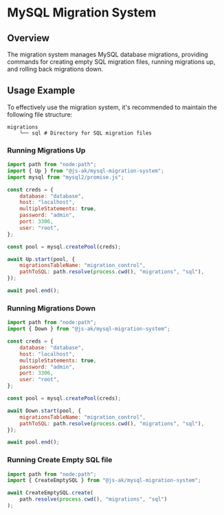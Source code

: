 # MySQL Migration System

## Overview

The migration system manages MySQL database migrations, providing commands for creating empty SQL migration files, running migrations up, and rolling back migrations down.

## Usage Example

To effectively use the migration system, it's recommended to maintain the following file structure:

```
migrations
    └── sql # Directory for SQL migration files
```

### Running Migrations Up

```javascript
import path from "node:path";
import { Up } from "@js-ak/mysql-migration-system";
import mysql from "mysql2/promise.js";

const creds = {
	database: "database",
	host: "localhost",
	multipleStatements: true,
	password: "admin",
	port: 3306,
	user: "root",
};

const pool = mysql.createPool(creds);

await Up.start(pool, {
    migrationsTableName: "migration_control",
    pathToSQL: path.resolve(process.cwd(), "migrations", "sql"),
});

await pool.end();
```

### Running Migrations Down

```javascript
import path from "node:path";
import { Down } from "@js-ak/mysql-migration-system";

const creds = {
	database: "database",
	host: "localhost",
	multipleStatements: true,
	password: "admin",
	port: 3306,
	user: "root",
};

const pool = mysql.createPool(creds);

await Down.start(pool, {
    migrationsTableName: "migration_control",
    pathToSQL: path.resolve(process.cwd(), "migrations", "sql"),
});

await pool.end();
```

### Running Create Empty SQL file

```javascript
import path from "node:path";
import { CreateEmptySQL } from "@js-ak/mysql-migration-system";

await CreateEmptySQL.create(
    path.resolve(process.cwd(), "migrations", "sql")
);
```
